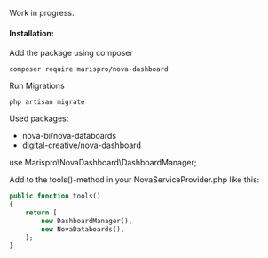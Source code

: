 Work in progress.

#### Installation:

Add the package using composer

`composer require marispro/nova-dashboard`

Run Migrations

`php artisan migrate`

Used packages:
- nova-bi/nova-databoards
- digital-creative/nova-dashboard


use Marispro\NovaDashboard\DashboardManager;

Add to the tools()-method in your NovaServiceProvider.php like this:
```php
public function tools()
{
    return [
        new DashboardManager(),
        new NovaDataboards(),
    ];
}
```

